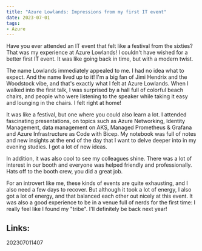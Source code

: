 ```yaml
---
title: "Azure Lowlands: Impressions from my first IT event"
date: 2023-07-01
tags:
- Azure
---
```


Have you ever attended an IT event that felt like a festival from the sixties? That was my experience at Azure Lowlands! I couldn't have wished for a better first IT event. It was like going back in time, but with a modern twist.

The name Lowlands immediately appealed to me. I had no idea what to expect. And the name lived up to it! I'm a big fan of Jimi Hendrix and the Woodstock vibe, and that's exactly what I felt at Azure Lowlands. When I walked into the first talk, I was surprised by a hall full of colorful beach chairs, and people who were listening to the speaker while taking it easy and lounging in the chairs. I felt right at home!

It was like a festival, but one where you could also learn a lot. I attended fascinating presentations, on topics such as Azure Networking, Identity Management, data management on AKS, Managed Prometheus & Grafana and Azure Infrastructure as Code with Bicep. My notebook was full of notes and new insights at the end of the day that I want to delve deeper into in my evening studies. I got a lot of new ideas.

In addition, it was also cool to see my colleagues shine. There was a lot of interest in our booth and everyone was helped friendly and professionally. Hats off to the booth crew, you did a great job.

For an introvert like me, these kinds of events are quite exhausting, and I also need a few days to recover. But although it took a lot of energy, I also got a lot of energy, and that balanced each other out nicely at this event. It was also a good experience to be in a venue full of nerds for the first time: I really feel like I found my "tribe". I'll definitely be back next year!

## Links:

202307011407
